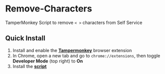 # Remove-Characters  
TamperMonkey Script to remove `< >` characters from Self Service

## Quick Install

1. Install and enable the [**Tampermonkey**]([https://www.tampermonkey.net/](https://chromewebstore.google.com/detail/tampermonkey/dhdgffkkebhmkfjojejmpbldmpobfkfo?pli=1)) browser extension  
2. In Chrome, open a new tab and go to `chrome://extensions`, then toggle **Developer Mode** (top right) to **On**  
3. Install the [**script**](https://raw.githubusercontent.com/bslange2/Remove-Characters/master/Desktop/remove_characters.user.js)  
